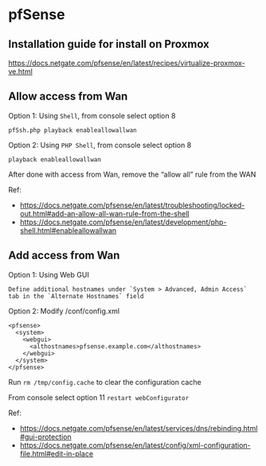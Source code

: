 # pfSense

## Installation guide for install on Proxmox

https://docs.netgate.com/pfsense/en/latest/recipes/virtualize-proxmox-ve.html

## Allow access from Wan
Option 1: Using `Shell`, from console select option 8

    pfSsh.php playback enableallowallwan


Option 2: Using `PHP Shell`, from console select option 8

    playback enableallowallwan

After done with access from Wan, remove the “allow all” rule from the WAN

Ref:
- https://docs.netgate.com/pfsense/en/latest/troubleshooting/locked-out.html#add-an-allow-all-wan-rule-from-the-shell
- https://docs.netgate.com/pfsense/en/latest/development/php-shell.html#enableallowallwan

## Add  access from Wan
Option 1: Using Web GUI

    Define additional hostnames under `System > Advanced, Admin Access` tab in the `Alternate Hostnames` field

Option 2: Modify /conf/config.xml

    <pfsense>
      <system>
        <webgui>
          <althostnames>pfsense.example.com</althostnames>
        </webgui>
      </system>
    </pfsense>

Run `rm /tmp/config.cache` to clear the configuration cache

From console select option 11 `restart webConfigurator`

Ref:
- https://docs.netgate.com/pfsense/en/latest/services/dns/rebinding.html#gui-protection
- https://docs.netgate.com/pfsense/en/latest/config/xml-configuration-file.html#edit-in-place